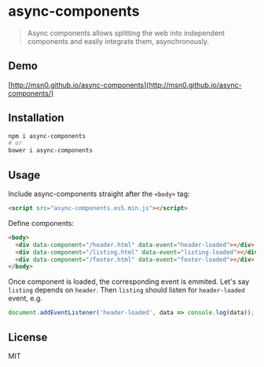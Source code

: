 # async-components

> Async components allows splitting the web into independent components and easily integrate them, asynchronously.

## Demo

[http://msn0.github.io/async-components](http://msn0.github.io/async-components/)

## Installation

```bash
npm i async-components
# or
bower i async-components
```

## Usage 

Include async-components straight after the `<body>` tag:
```html
<script src="async-components.es5.min.js"></script>
```

Define components:
```html
<body>
  <div data-component="/header.html" data-event="header-loaded"></div>
  <div data-component="/listing.html" data-event="listing-loaded"></div>
  <div data-component="/footer.html" data-event="footer-loaded"></div>
</body>
```

Once component is loaded, the corresponding event is emmited. Let's say `listing` depends on `header`. Then `listing` should listen for `header-loaded` event, e.g.

```js
document.addEventListener('header-loaded', data => console.log(data));
```

## License

MIT
